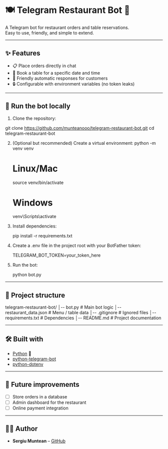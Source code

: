 ﻿# 🍽️ Telegram Restaurant Bot 🤖

A Telegram bot for restaurant orders and table reservations.  
Easy to use, friendly, and simple to extend.  

---

## ✨ Features
- 📋 Place orders directly in chat  
- 🍷 Book a table for a specific date and time  
- 💬 Friendly automatic responses for customers  
- 🔒 Configurable with environment variables (no token leaks)  

---

## 🚀 Run the bot locally

1. Clone the repository:

git clone https://github.com/munteanooo/telegram-restaurant-bot.git
cd telegram-restaurant-bot

2. (Optional but recommended) Create a virtual environment:
   python -m venv venv
   # Linux/Mac
   source venv/bin/activate
   # Windows
   venv\Scripts\activate

3. Install dependencies:
 
   pip install -r requirements.txt

4. Create a .env file in the project root with your BotFather token:

   TELEGRAM_BOT_TOKEN=your_token_here

6. Run the bot:

   python bot.py

---

## 📂 Project structure

telegram-restaurant-bot/
│-- bot.py                # Main bot logic
│-- restaurant_data.json  # Menu / table data
│-- .gitignore            # Ignored files
│-- requirements.txt      # Dependencies
│-- README.md             # Project documentation

---

## 🛠️ Built with
- [Python](https://www.python.org/) 🐍  
- [python-telegram-bot](https://github.com/python-telegram-bot/python-telegram-bot)  
- [python-dotenv](https://pypi.org/project/python-dotenv/)  

---

## 📌 Future improvements
- [ ] Store orders in a database  
- [ ] Admin dashboard for the restaurant  
- [ ] Online payment integration  

---

## 👨‍💻 Author
- **Sergiu Muntean** – [GitHub](https://github.com/munteanooo)

